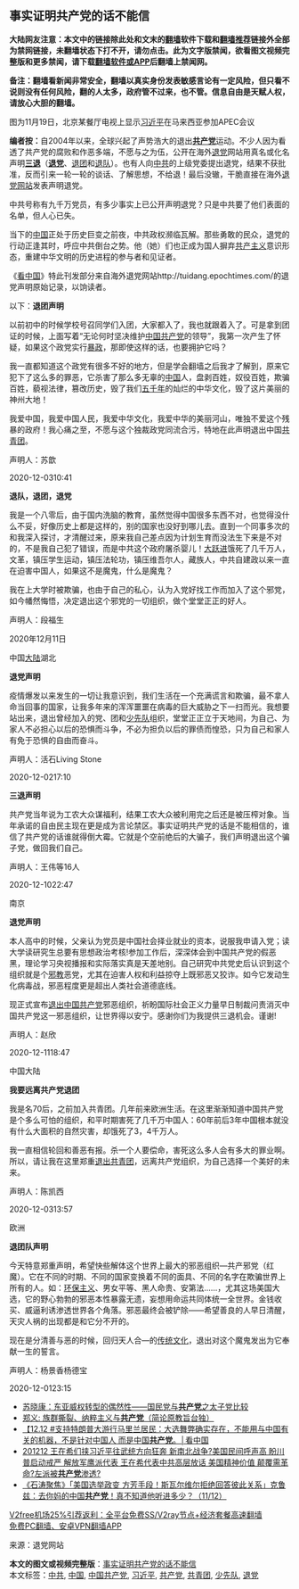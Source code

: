  <h2>事实证明共产党的话不能信</h2> <p class="notice"><b>大陆网友注意：本文中的链接除此处和文末的<a href="https://github.com/bannedbook/fanqiang" >翻墙</a>软件下载和<a href="https://github.com/killgcd/justmysocks/blob/master/README.md">翻墙推荐</a>链接外全部为禁网链接，未翻墙状态下打不开，请勿点击。此为文字版禁闻，欲看图文视频完整版和更多禁闻，请下载<a href="https://github.com/bannedbook/fanqiang">翻墙软件或APP</a>后翻墙上禁闻网。</p><p>备注：翻墙看新闻非常安全，翻墙以真实身份发表敏感言论有一定风险，但只看不说则没有任何风险，翻的人太多，政府管不过来，也不管。信息自由是天赋人权，请放心大胆的翻墙。</b></p>  <div class="entry"> <p id="conimg">图为11月19日，北京某餐厅电视上显示<a href="https://www.bannedbook.org/bnews/tag/%e4%b9%a0%e8%bf%91%e5%b9%b3/" class="st_tag internal_tag" rel="tag" title="标签 习近平 下的日志">习近平</a>在马来西亚参加APEC会议</p> <p><strong>编者按：</strong>自2004年以来，全球兴起了声势浩大的退出<strong><a href="https://www.bannedbook.org/bnews/tag/%e5%85%b1%e4%ba%a7%e5%85%9a/" class="st_tag internal_tag" rel="tag" title="标签 共产党 下的日志">共产党</a></strong>运动。不少人因为看透了共产党的腐败和作恶多端，不愿与之为伍，公开在海外<span class='wp_keywordlink'><a href="http://tuidang.epochtimes.com/" title="退党" rel="nofollow" target="_blank">退党</a></span>网站用真名或化名声明<strong><span class='wp_keywordlink'><a href="http://tuidang.epochtimes.com/" title="三退-退出党团队" rel="nofollow" target="_blank">三退</a></span></strong>（<strong><a href="https://www.bannedbook.org/bnews/tag/%e9%80%80%e5%85%9a/" class="st_tag internal_tag" rel="tag" title="标签 退党 下的日志">退党</a></strong>、<span class='wp_keywordlink'><a href="http://tuidang.epochtimes.com/" title="退出共青团" rel="nofollow" target="_blank">退团</a></span>和<span class='wp_keywordlink'><a href="http://tuidang.epochtimes.com/" title="退出少先队" rel="nofollow" target="_blank">退队</a></span>）。也有人向<a href="https://www.bannedbook.org/bnews/tag/%e4%b8%ad%e5%85%b1/" class="st_tag internal_tag" rel="tag" title="标签 中共 下的日志">中共</a>的上级党委提出退党，结果不获批准，反而引来一轮一轮的谈话、了解思想，不给退！最后没辙，干脆直接在海外<span class='wp_keywordlink'><a href="http://tuidang.epochtimes.com/" title="退党网站" target="_blank">退党网站</a></span>发表声明退党。</p> <p>中共号称有九千万党员，有多少事实上已公开声明退党？只是中共要了他们表面的名单，但人心已失。</p> <p>当下的<span class='wp_keywordlink_affiliate'><a href="https://www.bannedbook.org/" title="中国" target="_blank">中国</a></span>正处于历史巨变之前夜，中共政权濒临瓦解。那些勇敢的民众，退党的行动正逢其时，呼应中共倒台之势。他（她）们也正成为国人摒弃<span class='wp_keywordlink'><a href="https://www.bannedbook.org/forum2/topic6177.html" title="《共产主义的终极目的》" target="_blank">共产主义</a></span>意识形态，重建中华文明的历史进程的参与者和见证者。</p> <p>《<span class='wp_keywordlink_affiliate'><a href="https://www.secretchina.com/" title="看中国" target="_blank">看中国</a></span>》特此刊发部分来自海外退党网站http://tuidang.epochtimes.com/的退党声明原始记录，以饷读者。</p> <p>以下：<strong>退团声明</strong></p> <p>以前初中的时候学校号召同学们入团，大家都入了，我也就跟着入了。可是拿到团证的时候，上面写着“无论何时坚决维护<a href="https://www.bannedbook.org/bnews/tag/%e4%b8%ad%e5%9b%bd%e5%85%b1%e4%ba%a7%e5%85%9a/" class="st_tag internal_tag" rel="tag" title="标签 中国共产党 下的日志">中国共产党</a>的领导”，我第一次产生了怀疑，如果这个政党实行<span class='wp_keywordlink'><a href="https://www.bannedbook.org/forum11/topic276.html" title="禁片：评中国共产党的暴政" target="_blank">暴政</a></span>，那即使这样的话，也要拥护它吗？</p> <p>我一直都知道这个政党有很多不好的地方，但是学会翻墙之后我才了解到，原来它犯下了这么多的罪恶，它杀害了那么多无辜的<a href="https://www.bannedbook.org/bnews/tag/%E4%B8%AD%E5%9B%BD/" class="st_tag internal_tag" rel="tag" title="标签 中国 下的日志">中国</a>人，盘剥百姓，奴役百姓，欺骗百姓，藐视法律，篡改历史，毁了我们<span class='wp_keywordlink'><a href="https://www.bannedbook.org/forum24/topic769.html" title="上下五千年历史真貌" target="_blank">五千年</a></span>的灿烂的中华文化，毁了这片美丽的神州大地！</p> <p>我爱中国，我爱中国人民，我爱中华文化，我爱中华的美丽河山，唯独不爱这个残暴的政府！我心痛之至，不愿与这个独裁政党同流合污，特地在此声明退出中国<a href="https://www.bannedbook.org/bnews/tag/%e5%85%b1%e9%9d%92%e5%9b%a2/" class="st_tag internal_tag" rel="tag" title="标签 共青团 下的日志">共青团</a>。</p> <p>声明人：苏歆</p> <p>2020-12-0310:41</p>  <p><strong>退队，退团，退党</strong></p> <p>我是一个八零后，由于国内洗脑的教育，虽然觉得中国很多东西不对，也觉得没什么不妥，好像历史上都是这样的，别的国家也没好到哪儿去。直到一个同事多次的和我深入探讨，才清醒过来，原来我自己差点因为计划生育而没法生下来是不对的，不是我自己犯了错误，而是中共这个政府屠杀婴儿！<span class='wp_keywordlink'><a href="https://www.bannedbook.org/forum2/topic242.html" title="大跃进亲历记" target="_blank">大跃进</a></span>饿死了几千万人，文革，镇压学生运动，镇压法轮功，镇压维吾尔人，藏族人，中共自建政以来一直在迫害中国人，如果这不是魔鬼，什么是魔鬼？</p> <p>我在上大学时被欺骗，也由于自己的私心，认为入党好找工作而加入了这个邪党，如今幡然悔悟，决定退出这个邪党的一切组织，做个堂堂正正的好人。</p> <p>声明人：段福生</p> <p>2020年12月11日</p> <p>中国<span class='wp_keywordlink_affiliate'><a href="https://www.bannedbook.org/" title="大陆" target="_blank">大陆</a></span>湖北</p> <p><strong>退党声明</strong></p> <p>疫情爆发以来发生的一切让我意识到，我们生活在一个充满谎言和欺骗，最不拿人命当回事的国家，让我多年来的浑浑噩噩在病毒的巨大威胁之下一扫而光。我想要站出来，退出曾经加入的党、团和<a href="https://www.bannedbook.org/bnews/tag/%e5%b0%91%e5%85%88%e9%98%9f/" class="st_tag internal_tag" rel="tag" title="标签 少先队 下的日志">少先队</a>组织，堂堂正正立于天地间，为自己、为家人不必担心以后的恐惧而斗争，不必为担负以后的罪债而惶恐，只为自己和家人有免于恐惧的自由而奋斗。</p> <p>声明人：活石Living Stone</p> <p>2020-12-0217:10</p> <p><strong>三退声明</strong></p>  <p>共产党当年说为工农大众谋福利，结果工农大众被利用完之后还是被压榨对象。当年承诺的自由民主现在更是成为言论禁区。事实证明共产党的话是不能相信的，谁信了共产党的话谁就得倒大霉。它就是个空前绝后的大骗子，我们声明退出这个骗子党，做回我们自己。</p> <p>声明人：王伟等16人</p> <p>2020-12-1022:47</p> <p>南京</p> <p><strong>退党声明</strong></p> <p>本人高中的时候，父亲认为党员是中国社会择业就业的资本，说服我申请入党；读大学读研究生总要有思想政治考核!参加工作后，深深体会到中国共产党的假恶黑，理论学习央视播报和实际落实真是天差地别。自己研究中共党史后认识到这个组织就是个<span class='wp_keywordlink'><a href="https://www.bannedbook.org/forum11/topic281.html" title="禁片：评中国共产党的邪教本质" target="_blank">邪教</a></span>恶党，尤其在迫害人权和利益掠夺上既邪恶又狡诈。如今它发动生化病毒战，邪恶程度更是超出人类社会道德底线。</p> <p>现正式宣布<span class='wp_keywordlink'><a href="http://tuidang.epochtimes.com/" title="退出中国共产党" rel="nofollow" target="_blank">退出中国共产党</a></span>邪恶组织，祈盼国际社会正义力量早日制裁问责消灭中国共产党这一邪恶组织，让世界得以安宁。感谢你们为我提供三退机会。谨谢!</p> <p>声明人：赵欣</p> <p>2020-12-1118:47</p> <p>中国大陆</p> <p><strong>我要远离共产党退团</strong></p>  <p>我是名70后，之前加入共青团。几年前来欧洲生活。在这里渐渐知道中国共产党是个多么可怕的组织，和平时期害死了几千万中国人：60年前后3年中国根本就没有什么大面积的自然灾害，却饿死了3，4千万人。</p> <p>我一直相信轮回和善恶有报。杀一个人要偿命，害死这么多人会有多大的罪业啊。所以，请让我在这里郑重<span class='wp_keywordlink'><a href="http://tuidang.epochtimes.com/" title="退出共青团" rel="nofollow" target="_blank">退出共青团</a></span>，远离共产党组织，为自己选择一个美好的未来。</p> <p>声明人：陈凯西</p> <p>2020-12-0313:57</p> <p>欧洲</p> <p><strong>退团队声明</strong></p> <p>今天特意郑重声明，希望快些解体这个世界上最大的邪恶组织—共产邪党（红魔）。它在不同的时期、不同的国家变换着不同的面具、不同的名字在欺骗世界上所有的人。如：<span class='wp_keywordlink'><a href="https://www.bannedbook.org/bnews/ssgc/20180904/993719.html" title="《魔鬼在统治着我们的世界(23)：环保主义(上)》" target="_blank">环保主义</a></span>、男女平等、黑人命贵、安第法&#8230;&#8230;，尤其这场美国大选，它的野心勃勃的邪恶本性暴露无遗，妄想用命运共同体统一全世界。金钱收买、威逼利诱渗透世界各个角落。邪恶最终会被铲除——希望善良的人早日清醒，天灾人祸的出现都是和它分不开的。</p> <p>现在是分清善与恶的时候，回归天人合—的<span class='wp_keywordlink_affiliate'><a href="https://www.bannedbook.org/bnews/tculture/" title="传统文化" target="_blank">传统文化</a></span>，退出对这个魔鬼发出为它奉献一生的誓言。</p> <p>声明人：杨景香杨德宝</p> <p>2020-12-0123:15</p> <ul class='op-related-articles' title='相关阅读'> <li><a href='https://www.bannedbook.org/bnews/baitai/20201214/1447500.html' target='_blank'>苏晓康：东亚威权转型的偶然性——国民党与<b>共产党</b>之太子党比较</a></li> <li><a href='https://www.bannedbook.org/bnews/ssgc/20140403/1446758.html' target='_blank'>郑义: 族群撕裂、纳粹主义与<b>共产党</b>（简论原教旨台独）</a></li> <li><a href='https://www.bannedbook.org/bnews/bannedvideo/20201213/1446745.html' target='_blank'>【12.12 #支持特朗普大游行马里兰居民：大选舞弊确实存在，不能用与中国有关的机器，不是针对中国人 而是中国<b>共产党</b>。│看中国</a></li> <li><a href='https://www.bannedbook.org/bnews/cbnews/20201212/1446451.html' target='_blank'>201212 王在希们挟习近平往武统方向狂奔  新南北战争?美国民间呼声高 盼川普启动戒严  解放军鹰派代表 王在希代表中共高层放话  美国精神价值 颠覆需革命?左派被<b>共产党</b>渗透?</a></li> <li><a href='https://www.bannedbook.org/bnews/bannedvideo/20201212/1446338.html' target='_blank'>《石涛聚焦》「美国选举政变 方芳手段！斯瓦尔维尔拒绝回答彼此关系」克鲁兹：去你妈的中国<b>共产党</b>！真不知道他听进多少？（11/12）</a></li> </ul> <p class="texttj"> <a href="https://www.bannedbook.org/forum23/topic22702.html" target="_blank">V2free机场25%引荐返利：全平台免费SS/V2ray节点+经济套餐高速翻墙</a><br/> <a href="https://github.com/bannedbook/fanqiang/wiki/%E7%A6%81%E9%97%BB%E7%BD%91%E5%AE%89%E5%8D%93%E7%BF%BB%E5%A2%99%E6%96%B0%E9%97%BBAPP" target="_blank">免费PC翻墙、安卓VPN翻墙APP</a></p><p> 来源：退党网站 </p> <a name='sharetosocial'></a>       <div><b>本文的图文或视频完整版</b>：<a href='https://www.bannedbook.org/bnews/comments/20201215/1447997.html'>事实证明共产党的话不能信</a></div>  </div><!--END ENTRY--> <div class="postfooter"> <div>本文标签：<a href="https://www.bannedbook.org/bnews/tag/%e4%b8%ad%e5%85%b1/" rel="tag">中共</a>, <a href="https://www.bannedbook.org/bnews/tag/%E4%B8%AD%E5%9B%BD/" rel="tag">中国</a>, <a href="https://www.bannedbook.org/bnews/tag/%e4%b8%ad%e5%9b%bd%e5%85%b1%e4%ba%a7%e5%85%9a/" rel="tag">中国共产党</a>, <a href="https://www.bannedbook.org/bnews/tag/%e4%b9%a0%e8%bf%91%e5%b9%b3/" rel="tag">习近平</a>, <a href="https://www.bannedbook.org/bnews/tag/%e5%85%b1%e4%ba%a7%e5%85%9a/" rel="tag">共产党</a>, <a href="https://www.bannedbook.org/bnews/tag/%e5%85%b1%e9%9d%92%e5%9b%a2/" rel="tag">共青团</a>, <a href="https://www.bannedbook.org/bnews/tag/%e5%b0%91%e5%85%88%e9%98%9f/" rel="tag">少先队</a>, <a href="https://www.bannedbook.org/bnews/tag/%e9%80%80%e5%85%9a/" rel="tag">退党</a></div>  </div><!--END POSTFOOTER--> 